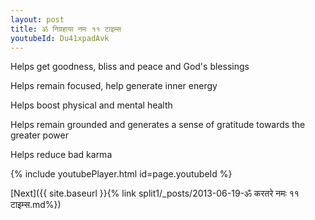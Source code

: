 ```yaml
---
layout: post
title: ॐ निग्रहाया नमः ११ टाइम्स
youtubeId: Du41xpadAvk
---
```

 
 
Helps get goodness, bliss and peace and God's blessings
 
Helps remain focused, help generate inner energy 
 
Helps boost physical and mental health 
 
Helps remain grounded and generates a sense of gratitude towards the greater power 
 
Helps reduce bad karma
 
 
 
 


{% include youtubePlayer.html id=page.youtubeId %}
 
[Next]({{ site.baseurl }}{% link  split1/_posts/2013-06-19-ॐ करतरे नमः ११ टाइम्स.md%})
 
